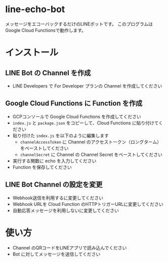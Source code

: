 # line-echo-bot

メッセージをエコーバックするだけのLINEボットです。
このプログラムはGoogle Cloud Functionsで動作します。

# インストール
## LINE Bot の Channel を作成

* LINE Developers で For Developer プランの Channel を作成してください

## Google Cloud Functions に Function を作成
* GCPコンソールで Google Cloud Functions を作成してください
* `index.js` と `package.json` をコピーして、Cloud Functions に貼り付けてください
* 貼り付けた `index.js` を以下のように編集します
    * `channelAccessToken` に Channel のアクセストークン（ロングターム）をペーストしてください
    * `channelSecret` に Channel の Channel Secret をペーストしてください
* 実行する関数に echo を入力してください
* Function を保存してください

## LINE Bot Channel の設定を変更

* Webhook送信を利用するに変更してください
* Webhook URLを Cloud Function のHTTPトリガーURLに変更してください
* 自動応答メッセージを利用しないに変更してください

# 使い方

* Channel のQRコードをLINEアプリで読み込んでください
* Bot に対してメッセージを送信してください
